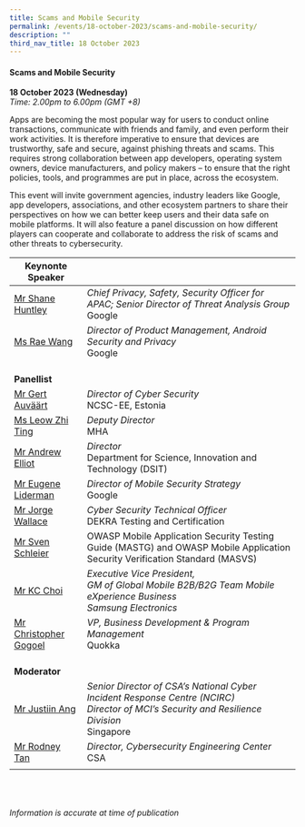 ```yaml
---
title: Scams and Mobile Security
permalink: /events/18-october-2023/scams-and-mobile-security/
description: ""
third_nav_title: 18 October 2023
---
```

#### **Scams and Mobile Security**

**18 October 2023 (Wednesday)**  
*Time: 2.00pm to 6.00pm (GMT +8)*

Apps are becoming the most popular way for users to conduct online transactions, communicate with friends and family, and even perform their work activities. It is therefore imperative to ensure that devices are trustworthy, safe and secure, against phishing threats and scams. This requires strong collaboration between app developers, operating system owners, device manufacturers, and policy makers – to ensure that the right policies, tools, and programmes are put in place, across the ecosystem.

This event will invite government agencies, industry leaders like Google, app developers, associations, and other ecosystem partners to share their perspectives on how we can better keep users and their data safe on mobile platforms. It will also feature a panel discussion on how different players can cooperate and collaborate to address the risk of scams and other threats to cybersecurity.

|**Keynonte Speaker**          |                                                              |
| -------- | -------- |
| [Mr Shane Huntley](/speakers/mr-shane-huntley/)  | *Chief Privacy, Safety, Security Officer for APAC; Senior Director of Threat Analysis Group*<br>Google      |
| [Ms Rae Wang](/speakers/ms-rae-wang/)  | *Director of Product Management, Android Security and Privacy*<br>Google      |
| <br> **Panellist**          |                                                              |
| [Mr Gert Auväärt](/speakers/mr-gert-auvaart/)  | *Director of Cyber Security*<br>NCSC-EE, Estonia                |
| [Ms Leow Zhi Ting](/speakers/ms-leow-zhi-ting/)  | *Deputy Director*<br>MHA                |
| [Mr Andrew Elliot](/speakers/mr-andrew-elliot/)  | *Director*<br>Department for Science, Innovation and Technology (DSIT)                |
| [Mr Eugene Liderman](/speakers/speaker-eugene-liderman/)  | *Director of Mobile Security Strategy* <br> Google                |
| [Mr Jorge Wallace](/speakers/mr-jorge-wallace/)  | *Cyber Security Technical Officer*<br>DEKRA Testing and Certification                |
| [Mr Sven Schleier](/speakers/mr-sven-schleier/)  | OWASP Mobile Application Security Testing Guide (MASTG) and OWASP Mobile Application Security Verification Standard (MASVS)                |
| [Mr KC Choi](/speakers/mr-kc-choi/)  | *Executive Vice President, <br> GM of Global Mobile B2B/B2G Team Mobile eXperience Business <br> Samsung Electronics*                |
| [Mr Christopher Gogoel](/speakers/mr-christopher-gogoel/)  | *VP, Business Development &amp; Program Management*<br>Quokka                |
| <br> **Moderator**          |                                                              |
| [Mr Justiin Ang](/speakers/mr-justiin-ang/)  | *Senior Director of CSA’s National Cyber Incident Response Centre (NCIRC)<br>Director of MCI’s Security and Resilience Division*<br>Singapore                |
| [Mr Rodney Tan](/speakers/mr-rodney-tan/)  | *Director, Cybersecurity Engineering Center*<br>CSA                |
| | |

 <br><br><br>
*Information is accurate at time of publication*